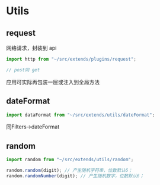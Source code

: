 # Utils

## request

网络请求，封装到 api

```js
import http from "~/src/extends/plugins/request";

// post同 get
```
应用可实际再包装一层或注入到全局方法

## dateFormat
```js
import dataFormat from "~/src/extends/utils/dateFormat";
```

同Filters->dateFormat

## random

```js
import random from "~/src/extends/utils/random";

random.random(digit); // 产生随机字符串，位数默认6；
random.randomNumber(digit); // 产生随机数字，位数默认6；
```